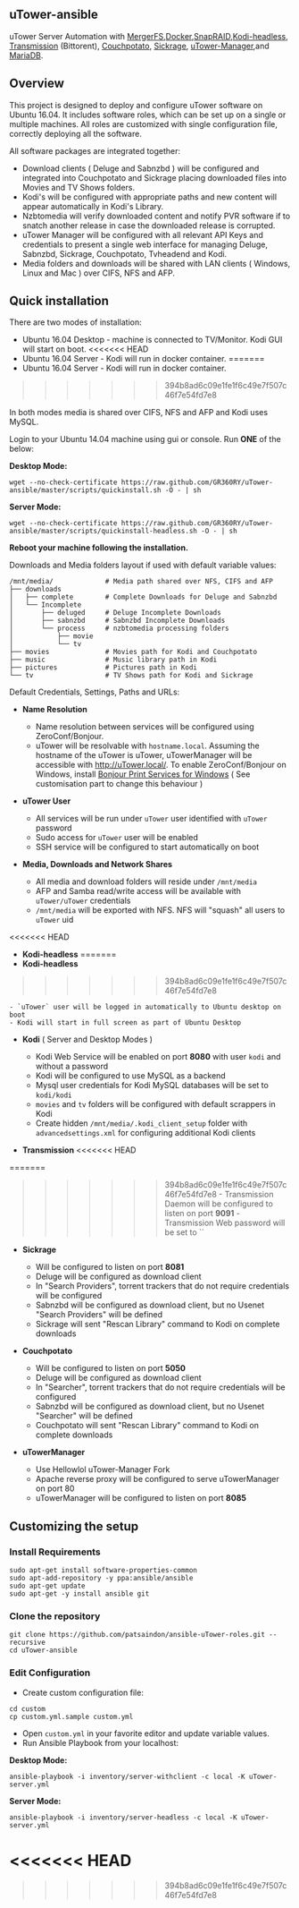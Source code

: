## uTower-ansible

uTower Server Automation with [MergerFS](https://github.com/trapexit/mergerfs/),[Docker](https://www.docker.com/),[SnapRAID](http://www.snapraid.it//),[Kodi-headless](https://hub.docker.com/r/linuxserver/kodi-headless/), [Transmission](https://hub.docker.com/r/linuxserver/transmission/) (Bittorent),  [Couchpotato](https://hub.docker.com/r/linuxserver/couchpotato/), [Sickrage](https://hub.docker.com/r/linuxserver/sickrage/), [uTower-Manager](https://hub.docker.com/r/linuxserver/uTowermanager/),and [MariaDB](https://hub.docker.com/r/linuxserver/mariadb/).


## Overview

This project is designed to deploy and configure uTower software on Ubuntu 16.04. It includes software roles, which can be set up on a single or multiple machines. All roles are customized with single configuration file, correctly deploying all the software.

All software packages are integrated together: 

* Download clients ( Deluge and Sabnzbd ) will be configured and integrated into Couchpotato and Sickrage placing downloaded files into Movies and TV Shows folders. 
* Kodi's will be configured with appropriate paths and new content will appear automatically in Kodi's Library. 
* Nzbtomedia will verify downloaded content and notify PVR software if to snatch another release in case the downloaded release is corrupted.
* uTower Manager will be configured with all relevant API Keys and credentials to present a single web interface for managing Deluge, Sabnzbd, Sickrage, Couchpotato, Tvheadend and Kodi. 
* Media folders and downloads will be shared with LAN clients ( Windows, Linux and Mac ) over CIFS, NFS and AFP.

## Quick installation

There are two modes of installation:

* Ubuntu 16.04 Desktop - machine is connected to TV/Monitor. Kodi GUI will start on boot.
<<<<<<< HEAD
* Ubuntu 16.04 Server - Kodi will run in docker container.
=======
* Ubuntu 16.04 Server - Kodi will run in docker container. 
>>>>>>> 394b8ad6c09e1fe1f6c49e7f507c46f7e54fd7e8

In both modes media is shared over CIFS, NFS and AFP and Kodi uses MySQL.

Login to your Ubuntu 14.04 machine using gui or console. Run __ONE__ of the below:


__Desktop Mode:__

```
wget --no-check-certificate https://raw.github.com/GR360RY/uTower-ansible/master/scripts/quickinstall.sh -O - | sh
```

__Server Mode:__

```
wget --no-check-certificate https://raw.github.com/GR360RY/uTower-ansible/master/scripts/quickinstall-headless.sh -O - | sh
```


__Reboot your machine following the installation.__

Downloads and Media folders layout if used with default variable values:

```
/mnt/media/             # Media path shared over NFS, CIFS and AFP
├── downloads               
│   ├── complete        # Complete Downloads for Deluge and Sabnzbd
│   └── Incomplete
│       ├── deluged     # Deluge Incomplete Downloads
│       ├── sabnzbd     # Sabnzbd Incomplete Downloads
│       └── process     # nzbtomedia processing folders
│           ├── movie
│           └── tv
├── movies              # Movies path for Kodi and Couchpotato
├── music               # Music library path in Kodi
├── pictures            # Pictures path in Kodi
└── tv                  # TV Shows path for Kodi and Sickrage
```

Default Credentials, Settings, Paths and URLs:

* __Name Resolution__

    - Name resolution between services will be configured using ZeroConf/Bonjour.
    - uTower will be resolvable with `hostname.local`. Assuming the hostname of the uTower is uTower, 
      uTowerManager will be accessible with http://uTower.local/. To enable ZeroConf/Bonjour on Windows,
      install [Bonjour Print Services for Windows](https://support.apple.com/kb/DL999?viewlocale=en_US&locale=en_US)
      ( See customisation part to change this behaviour )
    

* __uTower User__
    
    - All services will be run under `uTower` user identified with `uTower` password
    - Sudo access for `uTower` user will be enabled
    - SSH service will be configured to start automatically on boot

* __Media, Downloads and Network Shares__
    
    - All media and download folders will reside under `/mnt/media`
    - AFP and Samba read/write access will be available with `uTower/uTower` credentials
    - `/mnt/media` will be exported with NFS. NFS will "squash" all users to `uTower` uid

<<<<<<< HEAD
* __Kodi-headless__
=======
* __Kodi-headless__ 
>>>>>>> 394b8ad6c09e1fe1f6c49e7f507c46f7e54fd7e8

    - `uTower` user will be logged in automatically to Ubuntu desktop on boot
    - Kodi will start in full screen as part of Ubuntu Desktop

* __Kodi__ ( Server and Desktop Modes )
    
    - Kodi Web Service will be enabled on port __8080__ with user `kodi` and without a password
    - Kodi will be configured to use MySQL as a backend
    - Mysql user credentials for Kodi MySQL databases will be set to `kodi/kodi`
    - `movies` and `tv` folders will be configured with default scrappers in Kodi
    - Create hidden `/mnt/media/.kodi_client_setup` folder with `advancedsettings.xml` for configuring additional Kodi clients

* __Transmission__
<<<<<<< HEAD

=======
    
>>>>>>> 394b8ad6c09e1fe1f6c49e7f507c46f7e54fd7e8
    - Transmission Daemon will be configured to listen on port __9091__
    - Transmission Web password will be set to ``

* __Sickrage__

    - Will be configured to listen on port __8081__
    - Deluge will be configured as download client
    - In "Search Providers", torrent trackers that do not require credentials will be configured
    - Sabnzbd will be configured as download client, but no Usenet "Search Providers" will be defined
    - Sickrage will sent "Rescan Library" command to Kodi on complete downloads

* __Couchpotato__

    - Will be configured to listen on port __5050__
    - Deluge will be configured as download client
    - In "Searcher", torrent trackers that do not require credentials will be configured
    - Sabnzbd will be configured as download client, but no Usenet "Searcher" will be defined
    - Couchpotato will sent "Rescan Library" command to Kodi on complete downloads

* __uTowerManager__

    - Use Hellowlol uTower-Manager Fork
    - Apache reverse proxy will be configured to serve uTowerManager on port 80
    - uTowerManager will be configured to listen on port __8085__


## Customizing the setup

### Install Requirements

```    
sudo apt-get install software-properties-common
sudo apt-add-repository -y ppa:ansible/ansible
sudo apt-get update
sudo apt-get -y install ansible git
```

### Clone the repository

```
git clone https://github.com/patsaindon/ansible-uTower-roles.git --recursive
cd uTower-ansible
```

### Edit Configuration

* Create custom configuration file:

```
cd custom
cp custom.yml.sample custom.yml
```

* Open `custom.yml` in your favorite editor and update variable values.
* Run Ansible Playbook from your localhost:

__Desktop Mode:__

```
ansible-playbook -i inventory/server-withclient -c local -K uTower-server.yml
```

__Server Mode:__

```
ansible-playbook -i inventory/server-headless -c local -K uTower-server.yml
```
<<<<<<< HEAD
=======



>>>>>>> 394b8ad6c09e1fe1f6c49e7f507c46f7e54fd7e8
